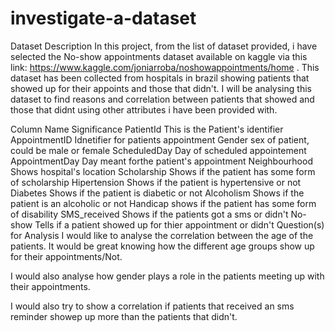# investigate-a-dataset

Dataset Description
In this project, from the list of dataset provided, i have selected the No-show appointments dataset available on kaggle via this link: https://www.kaggle.com/joniarroba/noshowappointments/home . This dataset has been collected from hospitals in brazil showing patients that showed up for their appoints and those that didn't. I will be analysing this dataset to find reasons and correlation between patients that showed and those that didnt using other attributes i have been provided with.

Column Name	Significance
PatientId	This is the Patient's identifier
AppointmentID	Idnetifier for patients appointment
Gender	sex of patient, could be male or female
ScheduledDay	Day of scheduled appointement
AppointmentDay	Day meant forthe patient's appointment
Neighbourhood	Shows hospital's location
Scholarship	Shows if the patient has some form of scholarship
Hipertension	Shows if the patient is hypertensive or not
Diabetes	Shows if the patient is diabetic or not
Alcoholism	Shows if the patient is an alcoholic or not
Handicap	shows if the patient has some form of disability
SMS_received	Shows if the patients got a sms or didn't
No-show	Tells if a patient showed up for thier appointment or didn't
Question(s) for Analysis
I would like to analyse the correlation between the age of the patients. It would be great knowing how the different age groups show up for their appointments/Not.

I would also analyse how gender plays a role in the patients meeting up with their appointments.

I would also try to show a correlation if patients that received an sms reminder showep up more than the patients that didn't.
